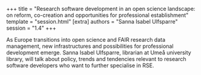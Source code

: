 +++
title = "Research software development in an open science landscape: on reform, co-creation and opportunities for professional establishment"
template = "session.html"
[extra]
authors = "Sanna Isabel Ulfsparre"
session = "1.4"
+++

As Europe transitions into open science and FAIR research data management, new infrastructures and possibilities for professional development emerge. Sanna Isabel Ulfsparre, librarian at Umeå university library, will talk about policy, trends and tendencies relevant to research software developers who want to further specialise in RSE.